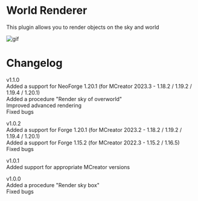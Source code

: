 # World Renderer
This plugin allows you to render objects on the sky and world

![gif](https://i.imgur.com/H9lEztq.png)

# Changelog  
v1.1.0  
Added a support for NeoForge 1.20.1 (for MCreator 2023.3 - 1.18.2 / 1.19.2 / 1.19.4 / 1.20.1)  
Added a procedure "Render sky of overworld"  
Improved advanced rendering  
Fixed bugs  
  
v1.0.2  
Added a support for Forge 1.20.1 (for MCreator 2023.2 - 1.18.2 / 1.19.2 / 1.19.4 / 1.20.1)  
Added a support for Forge 1.15.2 (for MCreator 2022.3 - 1.15.2 / 1.16.5)  
Fixed bugs  
  
v1.0.1  
Added support for appropriate MCreator versions  
  
v1.0.0  
Added a procedure "Render sky box"  
Fixed bugs  
